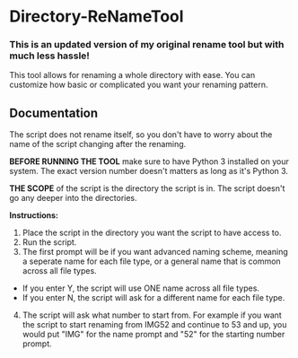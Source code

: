 # Directory-ReNameTool
### This is an updated version of my original rename tool but with much less hassle!</h3>
This tool allows for renaming a whole directory with ease. You can customize how basic or complicated you want your renaming pattern.

## Documentation
The script does not rename itself, so you don't have to worry about the name of the script changing after the renaming.

**BEFORE RUNNING THE TOOL** make sure to have Python 3 installed on your system. The exact version number doesn't matters as long as it's Python 3.

**THE SCOPE** of the script is the directory the script is in. The script doesn't go any deeper into the directories. 

**Instructions:**
1. Place the script in the directory you want the script to have access to.
2. Run the script.
3. The first prompt will be if you want advanced naming scheme, meaning a seperate name for each file type, or a general name that is common across all file types.
  * If you enter Y, the script will use ONE name across all file types. 
  * If you enter N, the script will ask for a different name for each file type.
4. The script will ask what number to start from. For example if you want the script to start renaming from IMG52 and continue to 53 and up, you would put "IMG" for the name prompt and "52" for the starting number prompt.
